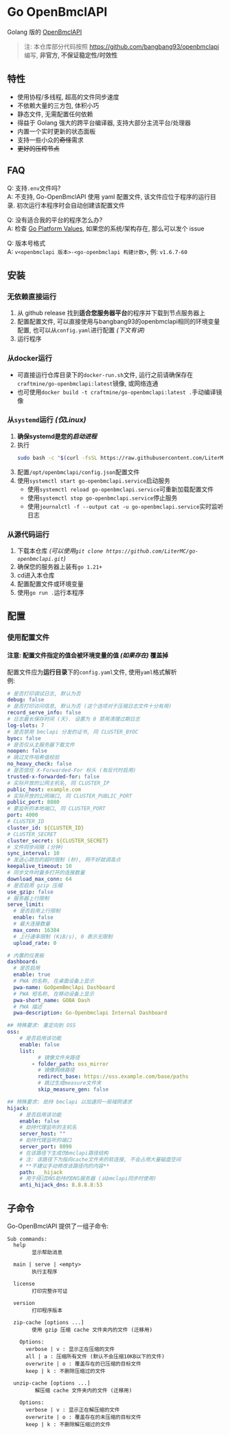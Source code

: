 
# Go OpenBmclAPI

Golang 版的 [OpenBmclAPI](https://github.com/bangbang93/openbmclapi)

> 注: 本仓库部分代码按照 <https://github.com/bangbang93/openbmclapi> 编写, **非官方, 不保证稳定性/时效性**

## 特性

- 使用协程/多线程, 超高的文件同步速度
- 不依赖大量的三方包, 体积小巧
- 静态文件, 无需配置任何依赖
- 得益于 Golang 强大的跨平台编译器, 支持大部分主流平台/处理器
- 内置一个实时更新的状态面板
- 支持一些小众的~~奇怪~~需求
- ~~更好的压榨节点~~

## FAQ

Q: 支持`.env`文件吗?  
A: 不支持, Go-OpenBmclAPI 使用 yaml 配置文件, 该文件应位于程序的运行目录. 初次运行本程序时会自动创建该配置文件

Q: 没有适合我的平台的程序怎么办?  
A: 检查 [Go Platform Values](https://gist.github.com/asukakenji/f15ba7e588ac42795f421b48b8aede63#platform-values), 如果您的系统/架构存在, 那么可以发个 issue

Q: 版本号格式  
A: `v<openbmclapi 版本>-<go-openbmclapi 构建计数>`, 例: `v1.6.7-60`

## 安装

### 无依赖直接运行

1. 从 github release 找到**适合您服务器平台**的程序并下载到节点服务器上
2. 配置配置文件, 可以直接使用与bangbang93的openbmclapi相同的环境变量配置, 也可以从`config.yaml`进行配置 _(下文有讲)_
3. 运行程序

### 从docker运行

- 可直接运行仓库目录下的`docker-run.sh`文件, 运行之前请确保存在`craftmine/go-openbmclapi:latest`镜像, 或网络连通
- 也可使用`docker build -t craftmine/go-openbmclapi:latest .`手动编译镜像

### 从`systemd`运行 _(仅Linux)_

1. **确保systemd是您的*启动进程***
2. 执行
   ```sh
   sudo bash -c "$(curl -fsSL https://raw.githubusercontent.com/LiterMC/go-openbmclapi/HEAD/service/installer.sh)"
   ```
3. 配置`/opt/openbmclapi/config.json`配置文件
4. 使用`systemctl start go-openbmclapi.service`启动服务
   - 使用`systemctl reload go-openbmclapi.service`可重新加载配置文件
   - 使用`systemctl stop go-openbmclapi.service`停止服务
   - 使用`journalctl -f --output cat -u go-openbmclapi.service`实时监听日志

### 从源代码运行

1. 下载本仓库 _(可以使用`git clone https://github.com/LiterMC/go-openbmclapi.git`)_
2. 确保您的服务器上装有`go 1.21+`
3. cd进入本仓库
4. 配置配置文件或环境变量
5. 使用`go run .`运行本程序

## 配置

### 使用配置文件

#### 注意: 配置文件指定的值会被环境变量的值 _(如果存在)_ 覆盖掉

配置文件应为**运行目录**下的`config.yaml`文件, 使用`yaml`格式解析  
例:
```yaml
# 是否打印调试日志, 默认为否
debug: false
# 是否打印访问信息, 默认为否 (这个选项对于压缩日志文件十分有用)
record_serve_info: false
# 日志最长保存时间 (天). 设置为 0 禁用清理过期日志
log-slots: 7
# 是否禁用 bmclapi 分发的证书, 同 CLUSTER_BYOC
byoc: false
# 是否仅从主服务器下载文件
noopen: false
# 跳过文件哈希值校验
no_heavy_check: false
# 是否信任 X-Forwarded-For 标头 (有反代时启用)
trusted-x-forwarded-for: false
# 实际开放的公网主机名, 同 CLUSTER_IP
public_host: example.com
# 实际开放的公网端口, 同 CLUSTER_PUBLIC_PORT
public_port: 8080
# 要监听的本地端口, 同 CLUSTER_PORT
port: 4000
# CLUSTER_ID
cluster_id: ${CLUSTER_ID}
# CLUSTER_SECRET
cluster_secret: ${CLUSTER_SECRET}
# 文件同步间隔 (分钟)
sync_interval: 10
# 发送心跳包的超时限制 (秒), 网不好就调高点
keepalive_timeout: 10
# 同步文件时最多打开的连接数量
download_max_conn: 64
# 是否启用 gzip 压缩
use_gzip: false
# 服务器上行限制
serve_limit:
  # 是否启用上行限制
  enable: false
  # 最大连接数量
  max_conn: 16384
  # 上行速率限制 (KiB/s), 0 表示无限制
  upload_rate: 0

# 内置的仪表板
dashboard:
  # 是否启用
  enable: true
  # PWA 的名称, 在桌面设备上显示
  pwa-name: GoOpemBmclApi Dashboard
  # PWA 短名称, 在移动设备上显示
  pwa-short_name: GOBA Dash
  # PWA 描述
  pwa-description: Go-Openbmclapi Internal Dashboard

## 特殊要求: 重定向到 OSS
oss:
    # 是否启用该功能
    enable: false
    list:
          # 镜像文件夹路径
        - folder_path: oss_mirror
          # 镜像网络路径
          redirect_base: https://oss.example.com/base/paths
          # 跳过生成measure文件夹
          skip_measure_gen: false

## 特殊要求: 劫持 bmclapi 以加速同一局域网请求
hijack:
    # 是否启用该功能
    enable: false
    # 劫持代理监听的主机名
    server_host: ""
    # 劫持代理监听的端口
    server_port: 8090
    # 在该路径下生成伪bmclapi路径结构
    # 注: 该路径下为指向cache文件夹的软连接, 不会占用大量磁盘空间
    # **不建议手动修改该路径内的内容**
    path: __hijack
    # 用于绕过DNS劫持的DNS服务器 (从bmclapi同步时使用)
    anti_hijack_dns: 8.8.8.8:53
```

## 子命令

Go-OpenBmclAPI 提供了一组子命令:
```
Sub commands:
  help
        显示帮助消息

  main | serve | <empty>
        执行主程序

  license
        打印完整许可证

  version
        打印程序版本

  zip-cache [options ...]
        使用 gzip 压缩 cache 文件夹内的文件 (迁移用)

    Options:
      verbose | v : 显示正在压缩的文件
      all | a : 压缩所有文件 (默认不会压缩10KB以下的文件)
      overwrite | o : 覆盖存在的已压缩的目标文件
      keep | k : 不删除压缩过的文件

  unzip-cache [options ...]
         解压缩 cache 文件夹内的文件 (迁移用)

    Options:
      verbose | v : 显示正在解压缩的文件
      overwrite | o : 覆盖存在的未压缩的目标文件
      keep | k : 不删除解压缩过的文件
```

